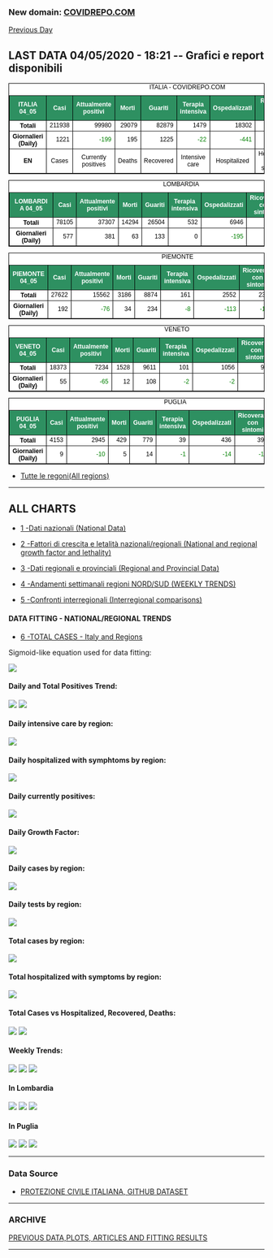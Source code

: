 <!-- start -->
### New domain: <a href="https://www.covidrepo.com/">COVIDREPO.COM</a>
[Previous Day](/index_03_05.md)
## LAST DATA 04/05/2020 - 18:21 -- Grafici e report disponibili

<table style=" color:black; font-size:12; font-family:arial; text-align:center; " cellpadding="2.5" cellspacing="0" border="1" bordercolor="black" bgcolor="#FFFFFF">
<caption>ITALIA - COVIDREPO.COM</caption>
<tr style="color:#FFFFFF;background:#2E9061">
<th>ITALIA 04_05</th>
<th>Casi</th>
<th>Attualmente positivi</th>
<th>Morti</th>
<th>Guariti</th>
<th>Terapia intensiva</th>
<th>Ospedalizzati</th>
<th>Ricoverati con sintomi</th>
<th>Isolamento domiciliare</th>
<th>Tamponi</th>
</tr>
<tr>
<th>Totali</th>
<td align="right"> 211938</td>
<td align="right"> 99980</td>
<td align="right"> 29079</td>
<td align="right"> 82879</td>
<td align="right"> 1479</td>
<td align="right"> 18302</td>
<td align="right"> 16823</td>
<td align="right"> 81678</td>
<td align="right"> 2191403</td>
</tr>
<tr>
<th>Giornalieri (Daily)</th>
<td align="right"> 1221</td>
<td align="right" style=" color:green; "> -199</td>
<td align="right"> 195</td>
<td align="right"> 1225</td>
<td align="right" style=" color:green; "> -22</td>
<td align="right" style=" color:green; "> -441</td>
<td align="right" style=" color:green; "> -419</td>
<td align="right"> 242</td>
<td align="right"> 37631</td>
</tr>
<tr>
<th>EN</th>
<td>Cases</td>
<td>Currently positives</td>
<td>Deaths</td>
<td>Recovered</td>
<td>Intensive care</td>
<td>Hospitalized</td>
<td>Hospitalized with symptoms</td>
<td>Home isolation</td>
<td>Tests</td>
</tr>
</table>

<table style=" color:black; font-size:12; font-family:arial; text-align:center; " cellpadding="2.5" cellspacing="0" border="1" bordercolor="black" bgcolor="#FFFFFF">
<caption>LOMBARDIA</caption>
<tr style="color:#FFFFFF;background:#2E9061">
<th>LOMBARDIA 04_05</th>
<th>Casi</th>
<th>Attualmente positivi</th>
<th>Morti</th>
<th>Guariti</th>
<th>Terapia intensiva</th>
<th>Ospedalizzati</th>
<th>Ricoverati con sintomi</th>
<th>Isolamento domiciliare</th>
<th>Tamponi</th>
</tr>
<tr>
<th>Totali</th>
<td align="right"> 78105</td>
<td align="right"> 37307</td>
<td align="right"> 14294</td>
<td align="right"> 26504</td>
<td align="right"> 532</td>
<td align="right"> 6946</td>
<td align="right"> 6414</td>
<td align="right"> 30361</td>
<td align="right"> 418835</td>
</tr>
<tr>
<th>Giornalieri (Daily)</th>
<td align="right"> 577</td>
<td align="right"> 381</td>
<td align="right"> 63</td>
<td align="right"> 133</td>
<td align="right"> 0</td>
<td align="right" style=" color:green; "> -195</td>
<td align="right" style=" color:green; "> -195</td>
<td align="right"> 576</td>
<td align="right"> 7978</td>
</tr>
</table>

<table style=" color:black; font-size:12; font-family:arial; text-align:center; " cellpadding="2.5" cellspacing="0" border="1" bordercolor="black" bgcolor="#FFFFFF">
<caption>PIEMONTE</caption>
<tr style="color:#FFFFFF;background:#2E9061">
<th>PIEMONTE 04_05</th>
<th>Casi</th>
<th>Attualmente positivi</th>
<th>Morti</th>
<th>Guariti</th>
<th>Terapia intensiva</th>
<th>Ospedalizzati</th>
<th>Ricoverati con sintomi</th>
<th>Isolamento domiciliare</th>
<th>Tamponi</th>
</tr>
<tr>
<th>Totali</th>
<td align="right"> 27622</td>
<td align="right"> 15562</td>
<td align="right"> 3186</td>
<td align="right"> 8874</td>
<td align="right"> 161</td>
<td align="right"> 2552</td>
<td align="right"> 2391</td>
<td align="right"> 13010</td>
<td align="right"> 176078</td>
</tr>
<tr>
<th>Giornalieri (Daily)</th>
<td align="right"> 192</td>
<td align="right" style=" color:green; "> -76</td>
<td align="right"> 34</td>
<td align="right"> 234</td>
<td align="right" style=" color:green; "> -8</td>
<td align="right" style=" color:green; "> -113</td>
<td align="right" style=" color:green; "> -105</td>
<td align="right"> 37</td>
<td align="right"> 3870</td>
</tr>
</table>

<table style=" color:black; font-size:12; font-family:arial; text-align:center; " cellpadding="2.5" cellspacing="0" border="1" bordercolor="black" bgcolor="#FFFFFF">
<caption>VENETO</caption>
<tr style="color:#FFFFFF;background:#2E9061">
<th>VENETO 04_05</th>
<th>Casi</th>
<th>Attualmente positivi</th>
<th>Morti</th>
<th>Guariti</th>
<th>Terapia intensiva</th>
<th>Ospedalizzati</th>
<th>Ricoverati con sintomi</th>
<th>Isolamento domiciliare</th>
<th>Tamponi</th>
</tr>
<tr>
<th>Totali</th>
<td align="right"> 18373</td>
<td align="right"> 7234</td>
<td align="right"> 1528</td>
<td align="right"> 9611</td>
<td align="right"> 101</td>
<td align="right"> 1056</td>
<td align="right"> 955</td>
<td align="right"> 6178</td>
<td align="right"> 383660</td>
</tr>
<tr>
<th>Giornalieri (Daily)</th>
<td align="right"> 55</td>
<td align="right" style=" color:green; "> -65</td>
<td align="right"> 12</td>
<td align="right"> 108</td>
<td align="right" style=" color:green; "> -2</td>
<td align="right" style=" color:green; "> -2</td>
<td align="right"> 0</td>
<td align="right" style=" color:green; "> -63</td>
<td align="right"> 5458</td>
</tr>
</table>

<table style=" color:black; font-size:12; font-family:arial; text-align:center; " cellpadding="2.5" cellspacing="0" border="1" bordercolor="black" bgcolor="#FFFFFF">
<caption>PUGLIA</caption>
<tr style="color:#FFFFFF;background:#2E9061">
<th>PUGLIA 04_05</th>
<th>Casi</th>
<th>Attualmente positivi</th>
<th>Morti</th>
<th>Guariti</th>
<th>Terapia intensiva</th>
<th>Ospedalizzati</th>
<th>Ricoverati con sintomi</th>
<th>Isolamento domiciliare</th>
<th>Tamponi</th>
</tr>
<tr>
<th>Totali</th>
<td align="right"> 4153</td>
<td align="right"> 2945</td>
<td align="right"> 429</td>
<td align="right"> 779</td>
<td align="right"> 39</td>
<td align="right"> 436</td>
<td align="right"> 397</td>
<td align="right"> 2509</td>
<td align="right"> 67167</td>
</tr>
<tr>
<th>Giornalieri (Daily)</th>
<td align="right"> 9</td>
<td align="right" style=" color:green; "> -10</td>
<td align="right"> 5</td>
<td align="right"> 14</td>
<td align="right" style=" color:green; "> -1</td>
<td align="right" style=" color:green; "> -14</td>
<td align="right" style=" color:green; "> -13</td>
<td align="right"> 4</td>
<td align="right"> 724</td>
</tr>
</table>


- [Tutte le regoni(All regions)](/Tables/regionsTable_04_05.md)

---

## ALL CHARTS

- [1 -Dati nazionali (National Data)](/RUN_04_05/RUN0/RUN.html)

- [2 -Fattori di crescita e letalità nazionali/regionali (National and regional growth factor and lethality)](/RUN_04_05/RUN6/RUN.html)

- [3 -Dati regionali e provinciali (Regional and Provincial Data)](/RUN_04_05/RUN2/RUN.html)

- [4 -Andamenti settimanali regioni NORD/SUD (WEEKLY TRENDS)](/RUN_04_05/RUN5/RUN.html)

- [5 -Confronti interregionali (Interregional comparisons)](/RUN_04_05/RUN4/RUN.html)

#### DATA FITTING - NATIONAL/REGIONAL TRENDS

- [6 -TOTAL CASES - Italy and Regions](/RUN_04_05/RUN1/RUN.html)

Sigmoid-like equation used for data fitting:

<img src="http://latex.codecogs.com/svg.latex?Sig = \frac{a}{e^{b(x+c)} + a1e^{b1(x+c1)} - d}" border="0"/>

#### Daily and Total Positives Trend:
<img src="https://marcelchiarello.github.io/showdata/RUN_04_05/RUN1/RUN_DATA_FIT_TOTAL_CASES_ITALY_REGIONS_01.png">
<img src="https://marcelchiarello.github.io/showdata/RUN_04_05/RUN1/RUN_DATA_FIT_TOTAL_CASES_ITALY_REGIONS_02.png">

#### Daily intensive care by region:
<img src="https://marcelchiarello.github.io/showdata/RUN_04_05/RUN4/RUN_INTEREGION_13.png">

#### Daily hospitalized with symphtoms by region:
<img src="https://marcelchiarello.github.io/showdata/RUN_04_05/RUN4/RUN_INTEREGION_14.png">

#### Daily currently positives:
<img src="https://marcelchiarello.github.io/showdata/RUN_04_05/RUN4/RUN_INTEREGION_15.png">

#### Daily Growth Factor:
<img src="https://marcelchiarello.github.io/showdata/RUN_04_05/RUN6/RUN_FACTORS_01.png">

#### Daily cases by region:
<img src="https://marcelchiarello.github.io/showdata/RUN_04_05/RUN4/RUN_INTEREGION_11.png">

#### Daily tests by region:
<img src="https://marcelchiarello.github.io/showdata/RUN_04_05/RUN4/RUN_INTEREGION_12.png">

#### Total cases by region:
<img src="https://marcelchiarello.github.io/showdata/RUN_04_05/RUN4/RUN_INTEREGION_01.png">

#### Total hospitalized with symptoms by region:
<img src="https://marcelchiarello.github.io/showdata/RUN_04_05/RUN4/RUN_INTEREGION_05.png">

#### Total Cases vs Hospitalized, Recovered, Deaths:
<img src="https://marcelchiarello.github.io/showdata/RUN_04_05/RUN0/RUN_DATA_ITALIA_01.png">


<img src="https://marcelchiarello.github.io/showdata/RUN_04_05/RUN0/RUN_DATA_ITALIA_04.png">

#### Weekly Trends:
<img src="https://marcelchiarello.github.io/showdata/RUN_04_05/RUN5/RUN_NEWTRENDS_01.png">
<img src="https://marcelchiarello.github.io/showdata/RUN_04_05/RUN5/RUN_NEWTRENDS_02.png">
<img src="https://marcelchiarello.github.io/showdata/RUN_04_05/RUN5/RUN_NEWTRENDS_03.png">


#### In Lombardia
<img src="https://marcelchiarello.github.io/showdata/RUN_04_05/RUN2/RUN_DATA_PROVINCE_08.png">
<img src="https://marcelchiarello.github.io/showdata/RUN_04_05/RUN1/RUN_DATA_FIT_TOTAL_CASES_ITALY_REGIONS_05.png">
<img src="https://marcelchiarello.github.io/showdata/RUN_04_05/RUN1/RUN_DATA_FIT_TOTAL_CASES_ITALY_REGIONS_06.png">

#### In Puglia
<img src="https://marcelchiarello.github.io/showdata/RUN_04_05/RUN2/RUN_DATA_PROVINCE_01.png">
<img src="https://marcelchiarello.github.io/showdata/RUN_04_05/RUN1/RUN_DATA_FIT_TOTAL_CASES_ITALY_REGIONS_03.png">
<img src="https://marcelchiarello.github.io/showdata/RUN_04_05/RUN1/RUN_DATA_FIT_TOTAL_CASES_ITALY_REGIONS_04.png">

---

### Data Source

- [PROTEZIONE CIVILE ITALIANA, GITHUB DATASET](https://github.com/pcm-dpc/COVID-19)

---

### ARCHIVE
[PREVIOUS DATA,PLOTS, ARTICLES AND FITTING RESULTS](/archive.md)

---
